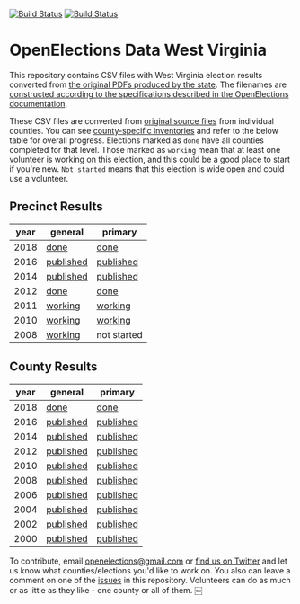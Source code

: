 [![Build Status](https://github.com/openelections/openelections-data-wv/actions/workflows/data_tests.yml/badge.svg?branch=master)](https://github.com/openelections/openelections-data-wv/actions)
[![Build Status](https://github.com/openelections/openelections-data-wv/actions/workflows/format_tests.yml/badge.svg?branch=master)](https://github.com/openelections/openelections-data-wv/actions)

OpenElections Data West Virginia
=====================

This repository contains CSV files with West Virginia election results converted from [the original PDFs produced by the state](https://sos.wv.gov/elections/Pages/HistElecResults.aspx). The filenames are [constructed according to the specifications described in the OpenElections documentation](http://docs.openelections.net/archive-standardization/).

These CSV files are converted from [original source files](https://github.com/openelections/openelections-sources-wv) from individual counties. You can see [county-specific inventories](https://github.com/openelections/openelections-data-wv/blob/master/county_matrix.csv) and refer to the below table for overall progress. Elections marked as `done` have all counties completed for that level. Those marked as `working` mean that at least one volunteer is working on this election, and this could be a good place to start if you're new. `Not started` means that this election is wide open and could use a volunteer.

## Precinct Results

| year  | general  | primary  |
|---|---|---|
| 2018  | [done](https://github.com/openelections/openelections-data-wv/blob/master/2018/20181106__wv__general__precinct.csv) |  [done](https://github.com/openelections/openelections-data-wv/blob/master/2018/20180508__wv__primary__precinct.csv) |
| 2016  | [published](https://github.com/openelections/openelections-results-wv/blob/master/raw/20161108__wv__general__precinct__raw.csv)  |  [published](https://github.com/openelections/openelections-results-wv/blob/master/raw/20160510__wv__primary__precinct__raw.csv) |
| 2014 |  [published](https://github.com/openelections/openelections-results-wv/blob/master/raw/20141104__wv__general__precinct__raw.csv) | [published](https://github.com/openelections/openelections-results-wv/blob/master/raw/20140513__wv__primary__precinct__raw.csv)  |
| 2012  |  [done](https://github.com/openelections/openelections-results-wv/blob/master/raw/20121106__wv__general__precinct__raw.csv) | [done](https://github.com/openelections/openelections-results-wv/blob/master/raw/20120508__wv__primary__precinct__raw.csv) |
| 2011  | [working](https://github.com/openelections/openelections-data-wv/issues/23) | [working](https://github.com/openelections/openelections-data-wv/issues/22) |
| 2010  |  [working](https://github.com/openelections/openelections-data-wv/issues/10) | [working](https://github.com/openelections/openelections-data-wv/issues/20) |
| 2008  |  [working](https://github.com/openelections/openelections-data-wv/issues/3) | not started |


## County Results

| year  | general  | primary  |
|---|---|---|
| 2018  | [done](https://github.com/openelections/openelections-data-wv/blob/master/2018/20180508__wv__general__county.csv) | [done](https://github.com/openelections/openelections-data-wv/blob/master/2018/20180508__wv__primary.csv) |
| 2016  | [published](https://github.com/openelections/openelections-results-wv/blob/master/raw/20161108__wv__general__county__raw.csv)  | [published](https://github.com/openelections/openelections-results-wv/blob/master/raw/20160510__wv__primary__county__raw.csv) |
| 2014  | [published](https://github.com/openelections/openelections-results-wv/blob/master/raw/20141104__wv__general__county__raw.csv)  | [published](https://github.com/openelections/openelections-results-wv/blob/master/raw/20160510__wv__primary__county__raw.csv) |
| 2012  | [published](https://github.com/openelections/openelections-results-wv/blob/master/raw/20121106__wv__general__county__raw.csv) | [published](https://github.com/openelections/openelections-results-wv/blob/master/raw/20120508__wv__primary__county__raw.csv) |
| 2010  | [published](https://github.com/openelections/openelections-results-wv/blob/master/raw/20101102__wv__general__county__raw.csv) | [published](https://github.com/openelections/openelections-results-wv/blob/master/raw/20100511__wv__primary__county__raw.csv) |
| 2008  | [published](https://github.com/openelections/openelections-results-wv/blob/master/raw/20081104__wv__general__county__raw.csv) | [published](https://github.com/openelections/openelections-results-wv/blob/master/raw/20080513__wv__primary__county__raw.csv) |
| 2006  | [published](https://github.com/openelections/openelections-results-wv/blob/master/raw/20061107__wv__general__county__raw.csv) | [published](https://github.com/openelections/openelections-results-wv/blob/master/raw/20060509__wv__primary__county__raw.csv) |
| 2004  | [published](https://github.com/openelections/openelections-results-wv/blob/master/raw/20041102__wv__general__county__raw.csv) | [published](https://github.com/openelections/openelections-results-wv/blob/master/raw/20040511__wv__primary__county__raw.csv) |
| 2002  | [published](https://github.com/openelections/openelections-results-wv/blob/master/raw/20021105__wv__general__county__raw.csv) | [published](https://github.com/openelections/openelections-results-wv/blob/master/raw/20020514__wv__primary__county__raw.csv) |
| 2000  | [published](https://github.com/openelections/openelections-results-wv/blob/master/raw/20001107__wv__general__county__raw.csv) | [published](https://github.com/openelections/openelections-results-wv/blob/master/raw/20000509__wv__primary__county__raw.csv) |

To contribute, email openelections@gmail.com or [find us on Twitter](https://twitter.com/openelex) and let us know what counties/elections you'd like to work on. You also can leave a comment on one of the [issues](https://github.com/openelections/openelections-data-wv/issues) in this repository. Volunteers can do as much or as little as they like - one county or all of them.
￼

